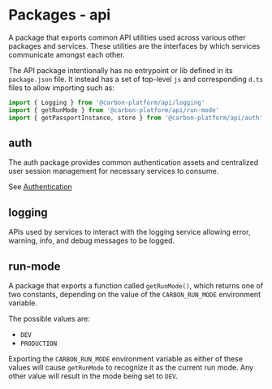 # Packages - api

A package that exports common API utilities used across various other packages and services. These
utilities are the interfaces by which services communicate amongst each other.

The API package intentionally has no entrypoint or lib defined in its `package.json` file. It
instead has a set of top-level `js` and corresponding `d.ts` files to allow importing such as:

```ts
import { Logging } from '@carbon-platform/api/logging'
import { getRunMode } from '@carbon-platform/api/run-mode'
import { getPassportInstance, store } from '@carbon-platform/api/auth'
```

## auth

The auth package provides common authentication assets and centralized user session management for
necessary services to consume.

See [Authentication](./authentication.md)

## logging

APIs used by services to interact with the logging service allowing error, warning, info, and debug
messages to be logged.

## run-mode

A package that exports a function called `getRunMode()`, which returns one of two constants,
depending on the value of the `CARBON_RUN_MODE` environment variable.

The possible values are:

- `DEV`
- `PRODUCTION`

Exporting the `CARBON_RUN_MODE` environment variable as either of these values will cause
`getRunMode` to recognize it as the current run mode. Any other value will result in the mode being
set to `DEV`.
